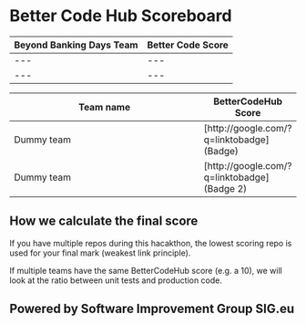 # Better Code Hub Scoreboard 

Beyond Banking Days Team | Better Code Score
--- | ---
--- | ---
--- | ---

<table>
<colgroup>
<col width="70%" />
<col width="30%" />
</colgroup>
<thead>
<tr class="header">
<th>Team name</th>
<th>BetterCodeHub Score</th>
</tr>
</thead>
<tbody>
<tr>
<td markdown="span">Dummy team</td>
<td markdown="span">[http://google.com/?q=linktobadge](Badge)</td>
</tr>
<tr>
<td markdown="span">Dummy team</td>
<td markdown="span">[http://google.com/?q=linktobadge](Badge 2)</td>
</tr>
</tbody>
</table>

## How we calculate the final score

If you have multiple repos during this hacakthon, the lowest scoring repo is used for your final mark (weakest link principle).

If multiple teams have the same BetterCodeHub score (e.g. a 10), we will look at the ratio between unit tests and production code.


## Powered by Software Improvement Group SIG.eu
